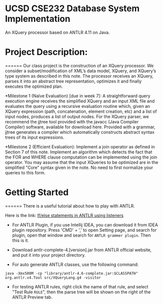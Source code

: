 
# UCSD CSE232 Database System Implementation
An XQuery processor based on ANTLR 4.11 on Java. 

# Project Description:
======
Our class project is the construction of an XQuery processor. We consider a subset/modification of XML’s data model, XQuery, and XQuery’s type system as described in this note. The processor receives an XQuery, parses it into an abstract tree representation, optimizes it and finally executes the optimized plan.

*Milestone 1 (Naïve Evaluation) [due in week 7]: A straightforward query execution engine receives the simplified XQuery and an input XML file and evaluates the query using a recursive evaluation routine which, given an XQuery expression (path, concatenation, element creation, etc) and a list of input nodes, produces a list of output nodes. For the XQuery parser, we recommend the jjtree tool provided with the javacc (Java Compiler Compiler) software, available for download here. Provided with a grammar, jjtree generates a compiler which automatically constructs abstract syntax trees of  its input expressions.

*Milestone 2 (Efficient Evaluation): Implement a join operator as defined in Section 7 of this note. Implement an algorithm which detects the fact that the FOR and WHERE clause computation can be implemented using the join operator. You may assume that the input XQueries to be optimized are in the simplified "Core" syntax given in the note. No need to first normalize your queries to this form.

# Getting Started
======
There is a useful tutorial about how to play with ANTLR. 

Here is the link:  [If/else statements in ANTLR using listeners](http://stackoverflow.com/questions/15610183/if-else-statements-in-antlr-using-listeners)

* For ANTLR Plugin, if you use Intellij IDEA, you can download it from IDEA plugin repository. Press 'CMD' + ',' to open Setting page, and search for plugin, open that window and search for `ANTLR grammer plugin`. Then this is it. 

* Download antlr-complete-4.[version].jar from ANTLR official website, and put it into your project directory. 

* For auto generate ANTLR classes, use the following command:

`java -Xmx500M -cp "library/antlr-4.6-complete.jar:$CLASSPATH" org.antlr.v4.Tool src/XQueryLang.g4 -visitor`

* For testing ANTLR rules, right click the name of that rule, and select "Test Rule `RULE`", then the parse tree will be shown on the right of the ANTLR Preview tab. 


